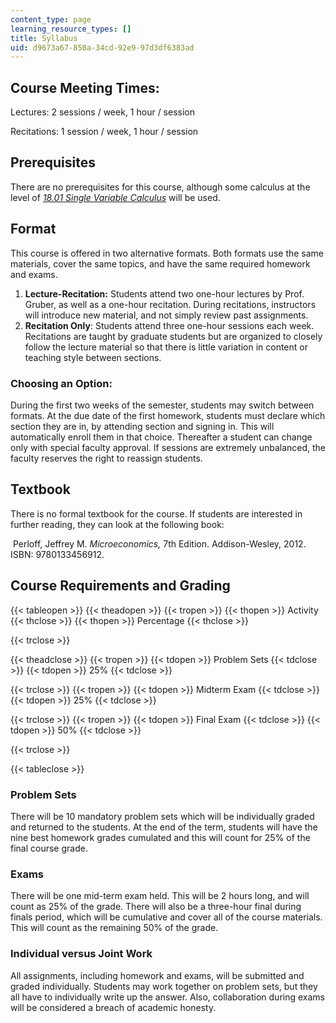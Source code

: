 ```yaml
---
content_type: page
learning_resource_types: []
title: Syllabus
uid: d9673a67-850a-34cd-92e9-97d3df6383ad
---
```


Course Meeting Times:
---------------------

Lectures: 2 sessions / week, 1 hour / session

Recitations: 1 session / week, 1 hour / session

Prerequisites
-------------

There are no prerequisites for this course, although some calculus at the level of [_18.01_ _Single Variable Calculus_](/courses/18-01sc-single-variable-calculus-fall-2010) will be used. 

Format
------

This course is offered in two alternative formats. Both formats use the same materials, cover the same topics, and have the same required homework and exams. 

1.  **Lecture-Recitation:** Students attend two one-hour lectures by Prof. Gruber, as well as a one-hour recitation. During recitations, instructors will introduce new material, and not simply review past assignments.
2.  **Recitation Only**: Students attend three one-hour sessions each week. Recitations are taught by graduate students but are organized to closely follow the lecture material so that there is little variation in content or teaching style between sections.
    

### Choosing an Option:

During the first two weeks of the semester, students may switch between formats. At the due date of the first homework, students must declare which section they are in, by attending section and signing in. This will automatically enroll them in that choice. Thereafter a student can change only with special faculty approval. If sessions are extremely unbalanced, the faculty reserves the right to reassign students.

Textbook
--------

There is no formal textbook for the course. If students are interested in further reading, they can look at the following book:

 Perloff, Jeffrey M. _Microeconomics,_ 7th Edition. Addison-Wesley, 2012. ISBN: 9780133456912. 

Course Requirements and Grading
-------------------------------

{{< tableopen >}}
{{< theadopen >}}
{{< tropen >}}
{{< thopen >}}
Activity
{{< thclose >}}
{{< thopen >}}
Percentage
{{< thclose >}}

{{< trclose >}}

{{< theadclose >}}
{{< tropen >}}
{{< tdopen >}}
Problem Sets
{{< tdclose >}}
{{< tdopen >}}
25%
{{< tdclose >}}

{{< trclose >}}
{{< tropen >}}
{{< tdopen >}}
Midterm Exam
{{< tdclose >}}
{{< tdopen >}}
25%
{{< tdclose >}}

{{< trclose >}}
{{< tropen >}}
{{< tdopen >}}
Final Exam
{{< tdclose >}}
{{< tdopen >}}
50%
{{< tdclose >}}

{{< trclose >}}

{{< tableclose >}}

### Problem Sets

There will be 10 mandatory problem sets which will be individually graded and returned to the students. At the end of the term, students will have the nine best homework grades cumulated and this will count for 25% of the final course grade.

### Exams

There will be one mid-term exam held. This will be 2 hours long, and will count as 25% of the grade. There will also be a three-hour final during finals period, which will be cumulative and cover all of the course materials. This will count as the remaining 50% of the grade.  

### Individual versus Joint Work

All assignments, including homework and exams, will be submitted and graded individually. Students may work together on problem sets, but they all have to individually write up the answer. Also, collaboration during exams will be considered a breach of academic honesty.